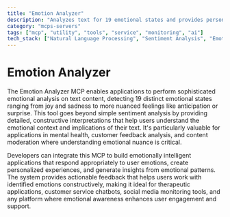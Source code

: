 ```yaml
---
title: "Emotion Analyzer"
description: "Analyzes text for 19 emotional states and provides personalized interpretations to help understand and work with emotions."
category: "mcps-servers"
tags: ["mcp", "utility", "tools", "service", "monitoring", "ai"]
tech_stack: ["Natural Language Processing", "Sentiment Analysis", "Emotional AI", "Text Analytics", "Machine Learning"]
---
```


# Emotion Analyzer

The Emotion Analyzer MCP enables applications to perform sophisticated emotional analysis on text content, detecting 19 distinct emotional states ranging from joy and sadness to more nuanced feelings like anticipation or surprise. This tool goes beyond simple sentiment analysis by providing detailed, constructive interpretations that help users understand the emotional context and implications of their text. It's particularly valuable for applications in mental health, customer feedback analysis, and content moderation where understanding emotional nuance is critical.

Developers can integrate this MCP to build emotionally intelligent applications that respond appropriately to user emotions, create personalized experiences, and generate insights from emotional patterns. The system provides actionable feedback that helps users work with identified emotions constructively, making it ideal for therapeutic applications, customer service chatbots, social media monitoring tools, and any platform where emotional awareness enhances user engagement and support.
